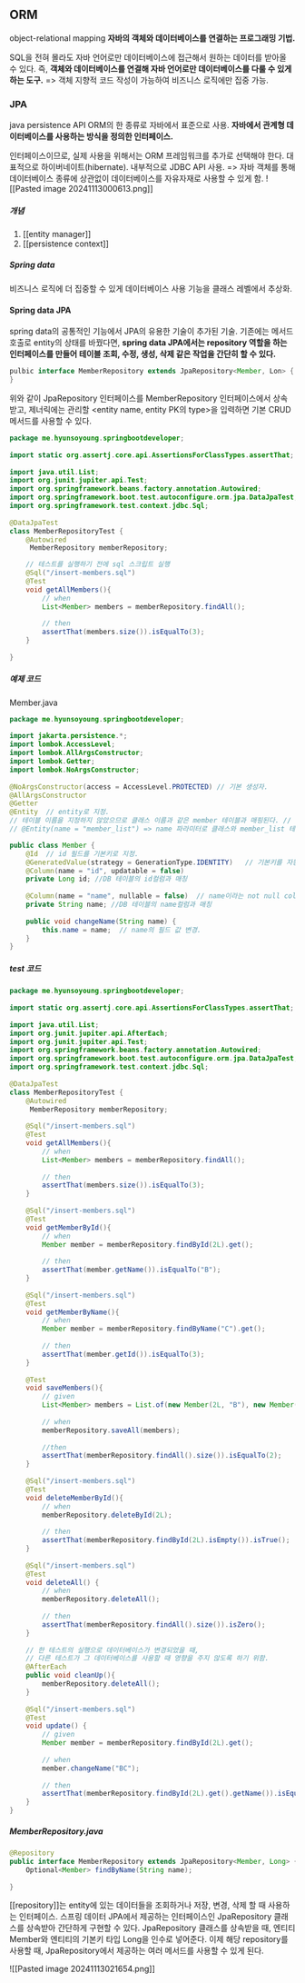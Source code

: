 ## ORM
object-relational mapping
**자바의 객체와 데이터베이스를 연결하는 프로그래밍 기법.**

SQL을 전혀 몰라도 자바 언어로만 데이터베이스에 접근해서 원하는 데이터를 받아올 수 있다.
즉, **객체와 데이터베이스를 연결해 자바 언어로만 데이터베이스를 다룰 수 있게 하는 도구.**
=> 객체 지향적 코드 작성이 가능하여 비즈니스 로직에만 집중 가능.


### JPA
java persistence API
ORM의 한 종류로 자바에서 표준으로 사용.
**자바에서 관계형 데이터베이스를 사용하는 방식을 정의한 인터페이스.**

인터페이스이므로, 실제 사용을 위해서는 ORM 프레임워크를 추가로 선택해야 한다.
대표적으로 하이버네이트(hibernate).
	내부적으로 JDBC API 사용.
	=> 자바 객체를 통해 데이터베이스 종류에 상관없이 데이터베이스를 자유자재로 사용할 수 있게 함.
![[Pasted image 20241113000613.png]]


##### 개념
1. [[entity manager]]
2. [[persistence context]]


##### Spring data
비즈니스 로직에 더 집중할 수 있게 데이터베이스 사용 기능을 클래스 레벨에서 추상화.

#### Spring data JPA
spring data의 공통적인 기능에서 JPA의 유용한 기술이 추가된 기술.
기존에는 메서드 호출로 entity의 상태를 바꿨다면, **spring data JPA에서는 repository 역할을 하는 인터페이스를 만들어 테이블 조회, 수정, 생성, 삭제 같은 작업을 간단히 할 수 있다.**
```java
pulbic interface MemberRepository extends JpaRepository<Member, Lon> {
}
```
위와 같이 JpaRepository 인터페이스를 MemberRepository 인터페이스에서 상속 받고, 제너릭에는 관리할 <entity name, entity PK의 type>을 입력하면 기본 CRUD 메서드를 사용할 수 있다.

```java
package me.hyunsoyoung.springbootdeveloper;  
  
import static org.assertj.core.api.AssertionsForClassTypes.assertThat;  
  
import java.util.List;  
import org.junit.jupiter.api.Test;  
import org.springframework.beans.factory.annotation.Autowired;  
import org.springframework.boot.test.autoconfigure.orm.jpa.DataJpaTest;  
import org.springframework.test.context.jdbc.Sql;  
  
@DataJpaTest  
class MemberRepositoryTest {  
    @Autowired  
     MemberRepository memberRepository;  

	// 테스트를 실행하기 전에 sql 스크립트 실행
    @Sql("/insert-members.sql")  
    @Test  
    void getAllMembers(){  
        // when  
        List<Member> members = memberRepository.findAll();  
  
        // then  
        assertThat(members.size()).isEqualTo(3);  
    }  
  
}
```


##### 예제 코드
Member.java
```java
package me.hyunsoyoung.springbootdeveloper;  
  
import jakarta.persistence.*;  
import lombok.AccessLevel;  
import lombok.AllArgsConstructor;  
import lombok.Getter;  
import lombok.NoArgsConstructor;  
  
@NoArgsConstructor(access = AccessLevel.PROTECTED) // 기본 생성자.  
@AllArgsConstructor  
@Getter  
@Entity  // entity로 지정. 
// 테이블 이름을 지정하지 않았으므로 클래스 이름과 같은 member 테이블과 매핑된다. // 테이블을 매핑하고 싶으면 파라미터로 넣어주면 된다.  
// @Entity(name = "member_list") => name 파라미터로 클래스와 member_list 테이블 매핑

public class Member {  
    @Id  // id 필드를 기본키로 지정.  
    @GeneratedValue(strategy = GenerationType.IDENTITY)   // 기본키를 자동으로 1씩 증가  
    @Column(name = "id", updatable = false)  
    private Long id; //DB 테이블의 id컬럼과 매칭  
  
    @Column(name = "name", nullable = false)  // name이라는 not null column과 매칭  
    private String name; //DB 테이블의 name컬럼과 매칭  
  
    public void changeName(String name) {  
        this.name = name;  // name의 필드 값 변경.  
    }  
}
```

##### test 코드
```java
package me.hyunsoyoung.springbootdeveloper;  
  
import static org.assertj.core.api.AssertionsForClassTypes.assertThat;  
  
import java.util.List;  
import org.junit.jupiter.api.AfterEach;  
import org.junit.jupiter.api.Test;  
import org.springframework.beans.factory.annotation.Autowired;  
import org.springframework.boot.test.autoconfigure.orm.jpa.DataJpaTest;  
import org.springframework.test.context.jdbc.Sql;  
  
@DataJpaTest  
class MemberRepositoryTest {  
    @Autowired  
     MemberRepository memberRepository;  
  
    @Sql("/insert-members.sql")  
    @Test  
    void getAllMembers(){  
        // when  
        List<Member> members = memberRepository.findAll();  
  
        // then  
        assertThat(members.size()).isEqualTo(3);  
    }  
  
    @Sql("/insert-members.sql")  
    @Test  
    void getMemberById(){  
        // when  
        Member member = memberRepository.findById(2L).get();  
  
        // then  
        assertThat(member.getName()).isEqualTo("B");  
    }  
  
    @Sql("/insert-members.sql")  
    @Test  
    void getMemberByName(){  
        // when  
        Member member = memberRepository.findByName("C").get();  
  
        // then  
        assertThat(member.getId()).isEqualTo(3);  
    }  
  
    @Test  
    void saveMembers(){  
        // given  
        List<Member> members = List.of(new Member(2L, "B"), new Member(3L, "C"));  
  
        // when  
        memberRepository.saveAll(members);  
  
        //then  
        assertThat(memberRepository.findAll().size()).isEqualTo(2);  
    }  
  
    @Sql("/insert-members.sql")  
    @Test  
    void deleteMemberById(){  
        // when  
        memberRepository.deleteById(2L);  
  
        // then  
        assertThat(memberRepository.findById(2L).isEmpty()).isTrue();  
    }  
  
    @Sql("/insert-members.sql")  
    @Test  
    void deleteAll() {  
        // when  
        memberRepository.deleteAll();  
  
        // then  
        assertThat(memberRepository.findAll().size()).isZero();  
    }  
  
    // 한 테스트의 실행으로 데이터베이스가 변경되었을 때,  
    // 다른 테스트가 그 데이터베이스를 사용할 때 영향을 주지 않도록 하기 위함.  
    @AfterEach  
    public void cleanUp(){  
        memberRepository.deleteAll();  
    }  
  
    @Sql("/insert-members.sql")  
    @Test  
    void update() {  
        // given  
        Member member = memberRepository.findById(2L).get();  
  
        // when  
        member.changeName("BC");  
  
        // then  
        assertThat(memberRepository.findById(2L).get().getName()).isEqualTo("BC");  
    }  
}
```

##### MemberRepository.java
```java
@Repository  
public interface MemberRepository extends JpaRepository<Member, Long> {  
    Optional<Member> findByName(String name);  
  
}
```
[[repository]]는 entity에 있는 데이터들을 조회하거나 저장, 변경, 삭제 할 때 사용하는 인터페이스.
스프링 데이터 JPA에서 제공하는 인터페이스인 JpaRepository 클래스를 상속받아 간단하게 구현할 수 있다.
JpaRepository 클래스를 상속받을 때, 엔티티 Member와 엔티티의 기본키 타입 Long을 인수로 넣어준다. 
이제 해당 repository를 사용할 때, JpaRepository에서 제공하는 여러 메서드를 사용할 수 있게 된다.

![[Pasted image 20241113021654.png]]
